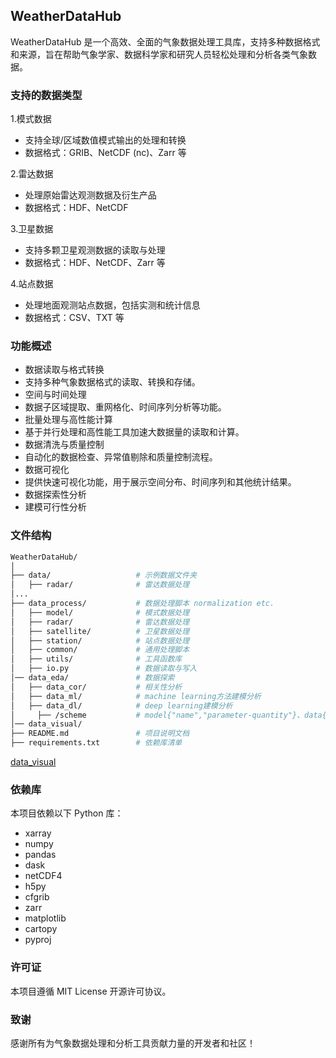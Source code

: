 ## WeatherDataHub
WeatherDataHub 是一个高效、全面的气象数据处理工具库，支持多种数据格式和来源，旨在帮助气象学家、数据科学家和研究人员轻松处理和分析各类气象数据。

### 支持的数据类型
1.模式数据
 - 支持全球/区域数值模式输出的处理和转换
 - 数据格式：GRIB、NetCDF (nc)、Zarr 等

2.雷达数据
 - 处理原始雷达观测数据及衍生产品
 - 数据格式：HDF、NetCDF

3.卫星数据
 - 支持多颗卫星观测数据的读取与处理
 - 数据格式：HDF、NetCDF、Zarr 等

4.站点数据
 - 处理地面观测站点数据，包括实测和统计信息
 - 数据格式：CSV、TXT 等

### 功能概述

 - 数据读取与格式转换
 - 支持多种气象数据格式的读取、转换和存储。
 - 空间与时间处理
 - 数据子区域提取、重网格化、时间序列分析等功能。
 - 批量处理与高性能计算
 - 基于并行处理和高性能工具加速大数据量的读取和计算。
 - 数据清洗与质量控制
 - 自动化的数据检查、异常值剔除和质量控制流程。
 - 数据可视化
 - 提供快速可视化功能，用于展示空间分布、时间序列和其他统计结果。
 - 数据探索性分析
 - 建模可行性分析

### 文件结构
```bash
WeatherDataHub/
│
├── data/                   # 示例数据文件夹
│   ├── radar/              # 雷达数据处理
│...
├── data_process/           # 数据处理脚本 normalization etc.
│   ├── model/              # 模式数据处理
│   ├── radar/              # 雷达数据处理
│   ├── satellite/          # 卫星数据处理
│   ├── station/            # 站点数据处理
│   ├── common/             # 通用处理脚本
│   ├── utils/              # 工具函数库
│   ├── io.py               # 数据读取与写入
│── data_eda/               # 数据探索
│   ├── data_cor/           # 相关性分析
│   ├── data_ml/            # machine learning方法建模分析
│   ├── data_dl/            # deep learning建模分析
│     ├── /scheme           # model{"name","parameter-quantity"}、data{"input","model-output","target"}、loss{"data-transform"}
│── data_visual/  
├── README.md               # 项目说明文档
├── requirements.txt        # 依赖库清单
```

[data_visual](https://github.com/zhengkai15/WeatherVis.git)

### 依赖库

本项目依赖以下 Python 库：
 - xarray
 - numpy
 - pandas
 - dask
 - netCDF4
 - h5py
 - cfgrib
 - zarr
 - matplotlib
 - cartopy
 - pyproj

### 许可证

本项目遵循 MIT License 开源许可协议。

### 致谢

感谢所有为气象数据处理和分析工具贡献力量的开发者和社区！


